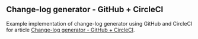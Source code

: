 ## Change-log generator - GitHub + CircleCI

Example implementation of change-log generator using GitHub and CircleCI for article [Change-log generator - GitHub + CircleCI](https://sudolabs.io/blog/change-log-generator-github-circleci/).
